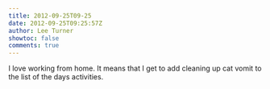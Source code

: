 ```yaml
---
title: 2012-09-25T09-25
date: 2012-09-25T09:25:57Z
author: Lee Turner
showtoc: false
comments: true
---
```


I love working from home.  It means that I get to add cleaning up cat vomit to the list of the days activities.

